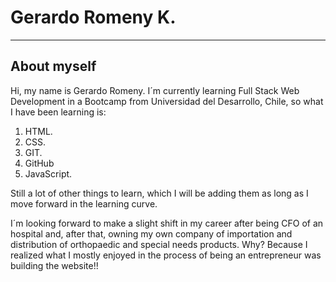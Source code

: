 # Gerardo Romeny K.
***
## About myself  
Hi, my name is Gerardo Romeny. I´m currently learning Full Stack Web Development in a Bootcamp from Universidad del Desarrollo, Chile, so what I have been learning is:
1. HTML.
2. CSS.
3. GIT.
4. GitHub
5. JavaScript.

Still a lot of other things to learn, which I will be adding them as long as I move forward in the learning curve.

I´m looking forward to make a slight shift in my career after being CFO of an hospital and, after that, owning my own company of importation and distribution of orthopaedic and special needs products. Why? Because I realized what I mostly enjoyed in the process of being an entrepreneur was building the website!!